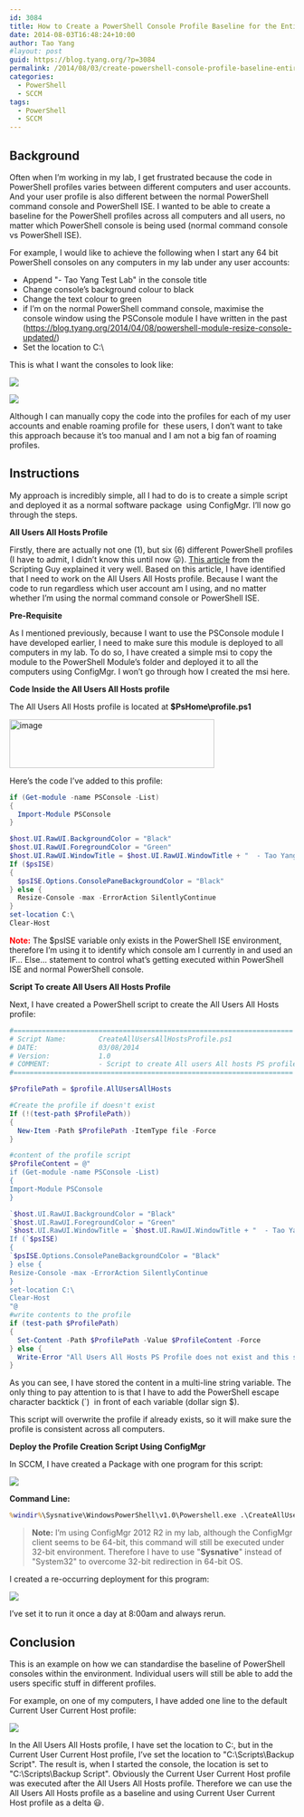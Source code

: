 ```yaml
---
id: 3084
title: How to Create a PowerShell Console Profile Baseline for the Entire Environment
date: 2014-08-03T16:48:24+10:00
author: Tao Yang
#layout: post
guid: https://blog.tyang.org/?p=3084
permalink: /2014/08/03/create-powershell-console-profile-baseline-entire-environment/
categories:
  - PowerShell
  - SCCM
tags:
  - PowerShell
  - SCCM
---
```

## Background
Often when I’m working in my lab, I get frustrated because the code in PowerShell profiles varies between different computers and user accounts. And your user profile is also different between the normal PowerShell command console and PowerShell ISE. I wanted to be able to create a baseline for the PowerShell profiles across all computers and all users, no matter which PowerShell console is being used (normal command console vs PowerShell ISE).

For example, I would like to achieve the following when I start any 64 bit PowerShell consoles on any computers in my lab under any user accounts:

* Append "- Tao Yang Test Lab" in the console title
* Change console’s background colour to black
* Change the text colour to green
* if I’m on the normal PowerShell command console, maximise the console window using the PSConsole module I have written in the past (<a title="https://blog.tyang.org/2014/04/08/powershell-module-resize-console-updated/" href="https://blog.tyang.org/2014/04/08/powershell-module-resize-console-updated/">https://blog.tyang.org/2014/04/08/powershell-module-resize-console-updated/</a>)
* Set the location to C:\

This is what I want the consoles to look like:

![](https://blog.tyang.org/wp-content/uploads/2014/08/SNAGHTML65445bb.png)

![](https://blog.tyang.org/wp-content/uploads/2014/08/image.png)

Although I can manually copy the code into the profiles for each of my user accounts and enable roaming profile for  these users, I don’t want to take this approach because it’s too manual and I am not a big fan of roaming profiles.

## Instructions

My approach is incredibly simple, all I had to do is to create a simple script and deployed it as a normal software package  using ConfigMgr. I’ll now go through the steps.

**All Users All Hosts Profile**

Firstly, there are actually not one (1), but six (6) different PowerShell profiles (I have to admit, I didn’t know this until now :stuck_out_tongue:). [This article](http://blogs.technet.com/b/heyscriptingguy/archive/2012/05/21/understanding-the-six-powershell-profiles.aspx) from the Scripting Guy explained it very well. Based on this article, I have identified that I need to work on the All Users All Hosts profile. Because I want the code to run regardless which user account am I using, and no matter whether I’m using the normal command console or PowerShell ISE.

**Pre-Requisite**

As I mentioned previously, because I want to use the PSConsole module I have developed earlier, I need to make sure this module is deployed to all computers in my lab. To do so, I have created a simple msi to copy the module to the PowerShell Module’s folder and deployed it to all the computers using ConfigMgr. I won’t go through how I created the msi here.

**Code Inside the All Users All Hosts profile**

The All Users All Hosts profile is located at **$PsHome\profile.ps1**

<a href="https://blog.tyang.org/wp-content/uploads/2014/08/image1.png"><img style="background-image: none; padding-top: 0px; padding-left: 0px; display: inline; padding-right: 0px; border: 0px;" title="image" src="https://blog.tyang.org/wp-content/uploads/2014/08/image_thumb1.png" alt="image" width="362" height="86" border="0" /></a>

Here’s the code I’ve added to this profile:

```powershell
if (Get-module -name PSConsole -List)
{
  Import-Module PSConsole
}

$host.UI.RawUI.BackgroundColor = "Black"
$host.UI.RawUI.ForegroundColor = "Green"
$host.UI.RawUI.WindowTitle = $host.UI.RawUI.WindowTitle + "  - Tao Yang Test Lab"
If ($psISE)
{
  $psISE.Options.ConsolePaneBackgroundColor = "Black"
} else {
  Resize-Console -max -ErrorAction SilentlyContinue
}
set-location C:\
Clear-Host
```

**<span style="color: #ff0000;">Note:</span>** The $psISE variable only exists in the PowerShell ISE environment, therefore I’m using it to identify which console am I currently in and used an IF… Else… statement to control what’s getting executed within PowerShell ISE and normal PowerShell console.

**Script To create All Users All Hosts Profile**

Next, I have created a PowerShell script to create the All Users All Hosts profile:

```powershell
#=====================================================================
# Script Name:        CreateAllUsersAllHostsProfile.ps1
# DATE:               03/08/2014
# Version:            1.0
# COMMENT:            - Script to create All users All hosts PS profile
#=====================================================================

$ProfilePath = $profile.AllUsersAllHosts

#Create the profile if doesn't exist
If (!(test-path $ProfilePath))
{
  New-Item -Path $ProfilePath -ItemType file -Force
}

#content of the profile script
$ProfileContent = @"
if (Get-module -name PSConsole -List)
{
Import-Module PSConsole
}

`$host.UI.RawUI.BackgroundColor = "Black"
`$host.UI.RawUI.ForegroundColor = "Green"
`$host.UI.RawUI.WindowTitle = `$host.UI.RawUI.WindowTitle + "  - Tao Yang Test Lab"
If (`$psISE)
{
`$psISE.Options.ConsolePaneBackgroundColor = "Black"
} else {
Resize-Console -max -ErrorAction SilentlyContinue
}
set-location C:\
Clear-Host
"@
#write contents to the profile
if (test-path $ProfilePath)
{
  Set-Content -Path $ProfilePath -Value $ProfileContent -Force
} else {
  Write-Error "All Users All Hosts PS Profile does not exist and this script failed to create it."
}
```

As you can see, I have stored the content in a multi-line string variable. The only thing to pay attention to is that I have to add the PowerShell escape character backtick (`)  in front of each variable (dollar sign $).

This script will overwrite the profile if already exists, so it will make sure the profile is consistent across all computers.

**Deploy the Profile Creation Script Using ConfigMgr**

In SCCM, I have created a Package with one program for this script:

![](https://blog.tyang.org/wp-content/uploads/2014/08/image2.png)

**Command Line:** 

```cmd
%windir%\Sysnative\WindowsPowerShell\v1.0\Powershell.exe .\CreateAllUsersAllHostsProfile.ps1
```
>**Note:** I’m using ConfigMgr 2012 R2 in my lab, although the ConfigMgr client seems to be 64-bit, this command will still be executed under 32-bit environment. Therefore I have to use "<strong>Sysnative</strong>" instead of "System32" to overcome 32-bit redirection in 64-bit OS.

I created a re-occurring deployment for this program:

![](https://blog.tyang.org/wp-content/uploads/2014/08/image3.png)

I’ve set it to run it once a day at 8:00am and always rerun.

## Conclusion

This is an example on how we can standardise the baseline of PowerShell consoles within the environment. Individual users will still be able to add the users specific stuff in different profiles.

For example, on one of my computers, I have added one line to the default Current User Current Host profile:

![](https://blog.tyang.org/wp-content/uploads/2014/08/image4.png)

In the All Users All Hosts profile, I have set the location to C:\, but in the Current User Current Host profile, I’ve set the location to "C:\Scripts\Backup Script". The result is, when I started the console, the location is set to "C:\Scripts\Backup Script". Obviously the Current User Current Host profile was executed after the All Users All Hosts profile. Therefore we can use the All Users All Hosts profile as a baseline and using Current User Current Host profile as a delta :smiley:.
